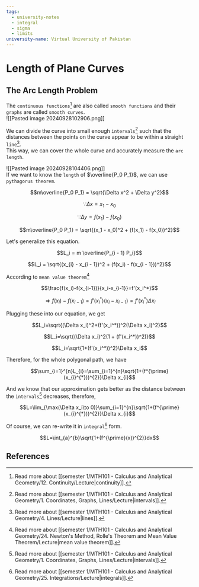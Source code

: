```yaml
---
tags:
  - university-notes
  - integral
  - sigma
  - limits
university-name: Virtual University of Pakistan
---
```


# Length of Plane Curves
## The Arc Length Problem
The `continuous functions`[^1] are also called `smooth functions` and their `graphs` are called `smooth curves`.  
![[Pasted image 20240928102906.png]]

We can divide the curve into small enough `intervals`[^2] such that the distances between the points on the curve appear to be within a straight `line`[^3].  
This way, we can cover the whole curve and accurately measure the `arc length`.

![[Pasted image 20240928104406.png]]  
If we want to know the `length` of $\overline{P_0 P_1}$, we can use `pythagorus theorem`.  

$$m\overline{P_0 P_1} = \sqrt{\Delta x^2 + \Delta y^2}$$

$$\because \Delta x = x_1 - x_0$$

$$\because \Delta y = f(x_1) - f(x_0)$$

$$m\overline{P_0 P_1} = \sqrt{(x_1 - x_0)^2 + (f(x_1) - f(x_0))^2}$$

Let's generalize this equation.  

$$L_i = m \overline{P_{i - 1} P_i}$$

$$L_i = \sqrt{(x_{i} - x_{i - 1})^2 + (f(x_i) - f(x_{i - 1}))^2}$$

According to `mean value theorem`[^4]  

$$\frac{f(x_i)-f(x_{i-1})}{x_i-x_{i-1}}=f'(x_i^*)$$

$$\Rightarrow f(x_i)-f(x_{i-1})=f'(x_i^*)(x_i-x_{i-1})=f'(x_i^*)\Delta x_i$$

Plugging these into our equation, we get  

$$L_i=\sqrt{(\Delta x_i)^2+(f'(x_i^*))^2(\Delta x_i)^2}$$

$$L_i=\sqrt{(\Delta x_i)^2(1 + (f'(x_i^*))^2)}$$

$$L_i=\sqrt{1+(f'(x_i^*))^2}\Delta x_i$$

Therefore, for the whole polygonal path, we have  

$$\sum_{i=1}^{n}L_{i}=\sum_{i=1}^{n}\sqrt{1+(f^{\prime}(x_{i}^{*}))^{2}}\Delta x_{i}$$

And we know that our approximation gets better as the distance between the `intervals`[^2] decreases, therefore,  

$$L=\lim_{\max(\Delta x_i\to 0)}\sum_{i=1}^{n}\sqrt{1+(f^{\prime}(x_{i}^{*}))^{2}}\Delta x_{i}$$

Of course, we can re-write it in `integral`[^5] form.  

$$L=\int_{a}^{b}\sqrt{1+(f^{\prime}(x))^{2}}dx$$

## References

[^1]: Read more about [[semester 1/MTH101 - Calculus and Analytical Geometry/12. Continuity/Lecture|continuity]].
[^2]: Read more about [[semester 1/MTH101 - Calculus and Analytical Geometry/1. Coordinates, Graphs, Lines/Lecture|intervals]].
[^3]: Read more about [[semester 1/MTH101 - Calculus and Analytical Geometry/4. Lines/Lecture|lines]].
[^4]: Read more about [[semester 1/MTH101 - Calculus and Analytical Geometry/24. Newton's Method, Rolle's Theorem and Mean Value Theorem/Lecture|mean value theorem]].
[^5]: Read more about [[semester 1/MTH101 - Calculus and Analytical Geometry/25. Integrations/Lecture|integrals]].
